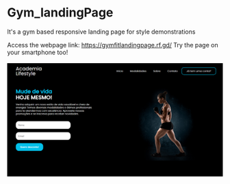 # Gym_landingPage
It's a gym based responsive landing page for style demonstrations

Access the webpage link: https://gymfitlandingpage.rf.gd/
Try the page on your smartphone too!
<br><br><img src="/landingfit/preview.png">
